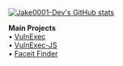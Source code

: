[![Jake0001-Dev's GitHub stats](https://github-readme-stats.vercel.app/api?username=jake0001-dev)](https://github.com/anuraghazra/github-readme-stats)


<b>Main Projects</b><br>
• [VulnExec](https://github.com/HarveyGW/VulnExec) <br>
• [VulnExec-JS](https://github.com/jake0001-dev/VulnExec-JS) <br>
• [Faceit Finder](https://github.com/jake0001-dev/faceit_finder) <br>
